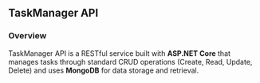 ## TaskManager API

### Overview

TaskManager API is a RESTful service built with **ASP.NET Core** that manages tasks
through standard CRUD operations (Create, Read, Update, Delete) and uses **MongoDB**
for data storage and retrieval.
